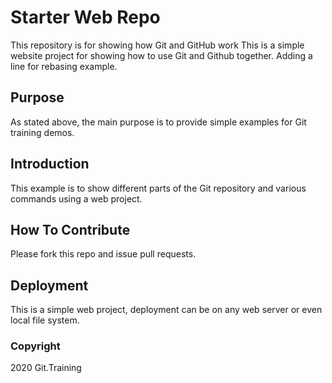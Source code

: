 # Starter Web Repo

This repository is for showing how Git and GitHub work
This is a simple website project for showing how to use Git and Github together.
Adding a line for rebasing example.

## Purpose

As stated above, the main purpose is to provide simple examples for Git training demos.

## Introduction
This example is to show different parts of the Git repository and various commands using a web project.

## How To Contribute
Please fork this repo and issue pull requests.

## Deployment
This is a simple web project, deployment can be on any web server or even local file system.

### Copyright
2020 Git.Training

